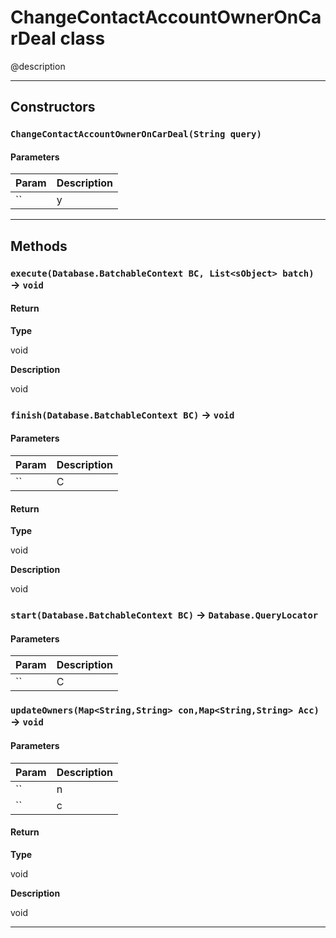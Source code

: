 # ChangeContactAccountOwnerOnCarDeal class

@description

---
## Constructors
### `ChangeContactAccountOwnerOnCarDeal(String query)`
#### Parameters
|Param|Description|
|-----|-----------|
|`` | y |

---
## Methods
### `execute(Database.BatchableContext BC, List<sObject> batch)` → `void`
#### Return

**Type**

void

**Description**

void

### `finish(Database.BatchableContext BC)` → `void`
#### Parameters
|Param|Description|
|-----|-----------|
|`` | C |

#### Return

**Type**

void

**Description**

void

### `start(Database.BatchableContext BC)` → `Database.QueryLocator`
#### Parameters
|Param|Description|
|-----|-----------|
|`` | C |

### `updateOwners(Map<String,String> con,Map<String,String> Acc)` → `void`
#### Parameters
|Param|Description|
|-----|-----------|
|`` | n |
|`` | c |

#### Return

**Type**

void

**Description**

void

---
